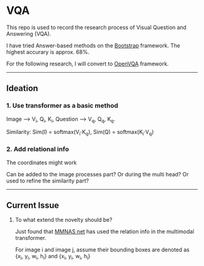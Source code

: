 # VQA

This repo is used to record the research process of Visual Question and Answering (VQA). 

I have tried Answer-based methods on the [Bootstrap](https://github.com/Cadene/bootstrap.pytorch) framework. The highest accurary is approx. 68%.

For the following research, I will convert to [OpenVQA](https://github.com/MILVLG/openvqa) framework.

---

## Ideation

### 1. Use transformer as a basic method
  
Image --> V<sub>i</sub>, Q<sub>i</sub>, K<sub>i</sub>, Question --> V<sub>q</sub>, Q<sub>q</sub>, K<sub>q</sub>. 
    
Similarity: Sim(I) = softmax(V<sub>i</sub>$\cdot$K<sub>q</sub>), Sim(Q) = softmax(K<sub>i</sub>$\cdot$V<sub>q</sub>)

### 2. Add relational info

The coordinates might work

Can be added to the image processes part? Or during the multi head? Or used to refine the similarity part?

---

## Current Issue

1. To what extend the novelty should be?

    Just found that [MMNAS net](https://arxiv.org/pdf/2004.12070.pdf) has used the relation info in the multimodal transformer.
    
    For image i and image j, assume their bounding boxes are denoted as {x<sub>i</sub>, y<sub>i</sub>, w<sub>i</sub>, h<sub>i</sub>} and {x<sub>i</sub>, y<sub>i</sub>, w<sub>i</sub>, h<sub>i</sub>}

